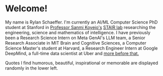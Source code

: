 # Welcome!

My name is Rylan Schaeffer. I'm currently an AI/ML Computer Science PhD student at Stanford
in [Professor Sanmi Koyejo's](https://cs.stanford.edu/~sanmi/) [STAIR lab](https://stair.cs.stanford.edu/) researching
the engineering, science and mathematics of intelligence. I have previously been
a Research Science Intern on Meta GenAI's LLM team, a Senior Research Associate
in MIT Brain and Cognitive Sciences, a Computer Science Master's student at Harvard, 
a Research Engineer Intern at Google DeepMind, a full-time data scientist at Uber and
<a href="/content/about.html">more before that.</a><br>

Quotes I find humorous, beautiful, inspirational or memorable are displayed randomly in the lower left.


